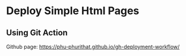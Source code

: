 # Deploy Simple Html Pages

## Using Git Action

Github page: https://phu-phurithat.github.io/gh-deployment-workflow/
